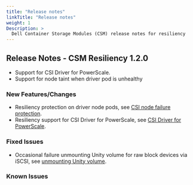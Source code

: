 ```yaml
---
title: "Release notes"
linkTitle: "Release notes"
weight: 1
Description: >
  Dell Container Storage Modules (CSM) release notes for resiliency
---
```


## Release Notes - CSM Resiliency 1.2.0

- Support for CSI Driver for PowerScale.
- Support for node taint when driver pod is unhealthy

### New Features/Changes

- Resiliency protection on driver node pods, see [CSI node failure protection](https://github.com/dell/csm/issues/145).
- Resiliency support for CSI Driver for PowerScale, see [CSI Driver for PowerScale](https://github.com/dell/csm/issues/262).

### Fixed Issues

- Occasional failure unmounting Unity volume for raw block devices via iSCSI, see [unmounting Unity volume](https://github.com/dell/csm/issues/237).

### Known Issues